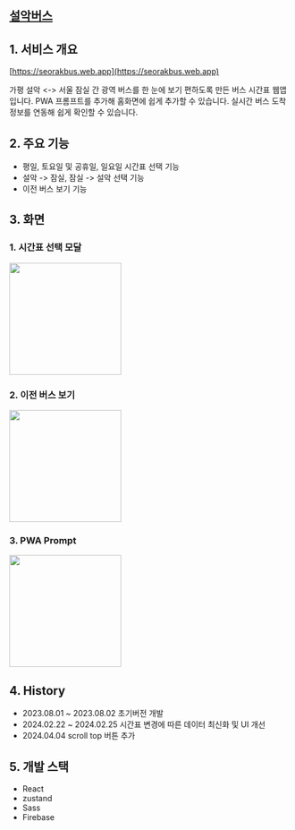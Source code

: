 ## [설악버스](https://seorakbus.web.app)

## 1. 서비스 개요
   
[https://seorakbus.web.app](https://seorakbus.web.app)
   
 가평 설악 <-> 서울 잠실 간 광역 버스를 한 눈에 보기 편하도록 만든 버스 시간표 웹앱입니다.
 PWA 프롬프트를 추가해 홈화면에 쉽게 추가할 수 있습니다.
 실시간 버스 도착 정보를 연동해 쉽게 확인할 수 있습니다.

## 2. 주요 기능
  - 평일, 토요일 및 공휴일, 일요일 시간표 선택 기능
  - 설악 -> 잠실, 잠실 -> 설악 선택 기능
  - 이전 버스 보기 기능

## 3. 화면

### 1. 시간표 선택 모달
<img src="https://github.com/ryxxn/SeorakBus/assets/88328436/4b6a4ab4-45c2-4f1a-b41d-af8c2d1648cb" alt="" width="200" />

### 2. 이전 버스 보기
<img src="https://github.com/ryxxn/SeorakBus/assets/88328436/aa38a9a4-11c5-4234-8dbf-97eddd7d819f" alt="" width="200" />

### 3. PWA Prompt
<img src="https://github.com/ryxxn/SeorakBus/assets/88328436/b0a0cbd9-fa92-4ef4-947c-036e530cc60d" alt="" width="200" />

## 4. History
   - 2023.08.01 ~ 2023.08.02 초기버전 개발
   - 2024.02.22 ~ 2024.02.25 시간표 변경에 따른 데이터 최신화 및 UI 개선
   - 2024.04.04 scroll top 버튼 추가
     
## 5. 개발 스택
   - React
   - zustand
   - Sass
   - Firebase

